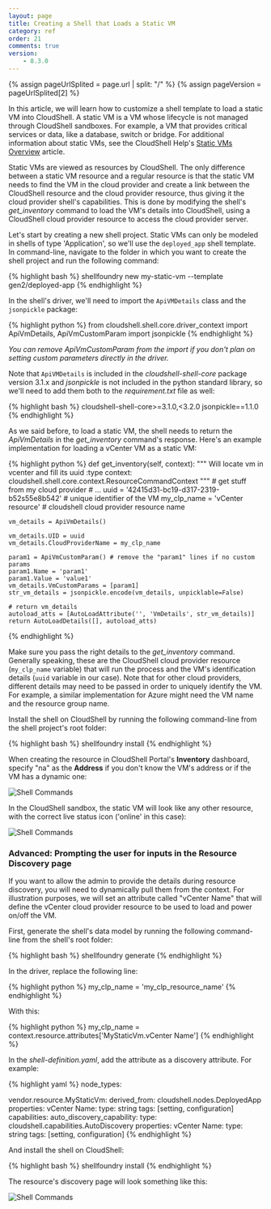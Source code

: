 ```yaml
---
layout: page
title: Creating a Shell that Loads a Static VM
category: ref
order: 21
comments: true
version:
    - 8.3.0
---
```


{% assign pageUrlSplited = page.url | split: "/" %}
{% assign pageVersion = pageUrlSplited[2] %}

In this article, we will learn how to customize a shell template to load a static VM into CloudShell. A static VM is a VM whose lifecycle is not managed through CloudShell sandboxes. For example, a VM that provides critical services or data, like a database, switch or bridge. For additional information about static VMs, see the CloudShell Help's <a href="https://help.quali.com/Online%20Help/9.2/Portal/Content/CSP/INVN/Load-vCenter-VM-Rsrc.htm?Highlight=static" target="_blank">Static VMs Overview</a> article.

Static VMs are viewed as resources by CloudShell. The only difference between a static VM resource and a regular resource is that the static VM needs to find the VM in the cloud provider and create a link between the CloudShell resource and the cloud provider resource, thus giving it the cloud provider shell's capabilities. This is done by modifying the shell's *get_inventory* command to load the VM's details into CloudShell, using a CloudShell cloud provider resource to access the cloud provider server. 

Let's start by creating a new shell project. Static VMs can only be modeled in shells of type 'Application', so we'll use the `deployed_app` shell template. In command-line, navigate to the folder in which you want to create the shell project and run the following command:

{% highlight bash %}
shellfoundry new my-static-vm --template gen2/deployed-app
{% endhighlight %}

In the shell's driver, we'll need to import the `ApiVMDetails` class and the `jsonpickle` package:

{% highlight python %}
from cloudshell.shell.core.driver_context import ApiVmDetails, ApiVmCustomParam
import jsonpickle
{% endhighlight %}

*You can remove ApiVmCustomParam from the import if you don't plan on setting custom parameters directly in the driver.*

Note that `ApiVMDetails` is included in the *cloudshell-shell-core* package version 3.1.x and *jsonpickle* is not included in the python standard library, so we'll need to add them both to the *requirement.txt* file as well:

{% highlight bash %}
cloudshell-shell-core>=3.1.0,<3.2.0
jsonpickle==1.1.0
{% endhighlight %}

As we said before, to load a static VM, the shell needs to return the *ApiVmDetails* in the *get_inventory* command's response. Here's an example implementation for loading a vCenter VM as a static VM:

{% highlight python %}
def get_inventory(self, context):
    """
    Will locate vm in vcenter and fill its uuid
    :type context: cloudshell.shell.core.context.ResourceCommandContext
    """
    # get stuff from my cloud provider
    # ...
    uuid = '42415d31-bc19-d317-2319-b52s55e8b542' # unique identifier of the VM
    my_clp_name = 'vCenter resource' # cloudshell cloud provider resource name

    vm_details = ApiVmDetails()

    vm_details.UID = uuid 
    vm_details.CloudProviderName = my_clp_name

    param1 = ApiVmCustomParam() # remove the "param1" lines if no custom params
    param1.Name = 'param1'
    param1.Value = 'value1'
    vm_details.VmCustomParams = [param1]
    str_vm_details = jsonpickle.encode(vm_details, unpicklable=False)

    # return vm_details
    autoload_atts = [AutoLoadAttribute('', 'VmDetails', str_vm_details)]
    return AutoLoadDetails([], autoload_atts)
{% endhighlight %}

Make sure you pass the right details to the *get_inventory* command. Generally speaking, these are the CloudShell cloud provider resource (`my_clp_name` variable) that will run the process and the VM's identification details (`uuid` variable in our case). Note that for other cloud providers, different details may need to be passed in order to uniquely identify the VM. For example, a similar implementation for Azure might need the VM name and the resource group name.

Install the shell on CloudShell by running the following command-line from the shell project's root folder:

{% highlight bash %}
shellfoundry install
{% endhighlight %}

When creating the resource in CloudShell Portal's **Inventory** dashboard, specify "na" as the **Address** if you don't know the VM's address or if the VM has a dynamic one:

![Shell Commands]({{site.baseurl}}/assets/static-vm-resource-IP.png)

In the CloudShell sandbox, the static VM will look like any other resource, with the correct live status icon ('online' in this case):

![Shell Commands]({{site.baseurl}}/assets/static-vm-resource.png)

### Advanced: Prompting the user for inputs in the Resource Discovery page

If you want to allow the admin to provide the details during resource discovery, you will need to dynamically pull them from the context. For illustration purposes, we will set an attribute called "vCenter Name" that will define  the vCenter cloud provider resource to be used to load and power on/off the VM.

First, generate the shell's data model by running the following command-line from the shell's root folder:

{% highlight bash %}
shellfoundry generate
{% endhighlight %}

In the driver, replace the following line:

{% highlight python %}
my_clp_name = 'my_clp_resource_name'
{% endhighlight %}

With this:

{% highlight python %}
my_clp_name = context.resource.attributes['MyStaticVm.vCenter Name']
{% endhighlight %}

In the *shell-definition.yaml*, add the attribute as a discovery attribute. For example:

{% highlight yaml %}
node_types:

  vendor.resource.MyStaticVm:
    derived_from: cloudshell.nodes.DeployedApp
    properties:
      vCenter Name:
        type: string
        tags: [setting, configuration]
    capabilities:
      auto_discovery_capability:
        type: cloudshell.capabilities.AutoDiscovery
        properties:
          vCenter Name:
            type: string
            tags: [setting, configuration]
{% endhighlight %}

And install the shell on CloudShell:

{% highlight bash %}
shellfoundry install
{% endhighlight %}

The resource's discovery page will look something like this:

![Shell Commands]({{site.baseurl}}/assets/static-vm-resource-discovery.png)

